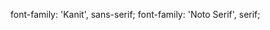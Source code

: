 font-family: 'Kanit', sans-serif;
font-family: 'Noto Serif', serif;


 <!--  <Button
          padding={"0px 400px"}
          color={"white"}
          fontWeight={"900"}
          fontSize={"60px"}
          borderRadius={"40px"}
          fontFamily={"Noto Serif"}
          background={"linear-gradient(90deg, hsla(312, 66%, 76%, 1) 0%, hsla(234, 93%, 67%, 1) 100%)"}
          value={"sumbit"}
        /> */}
      {/* <i className="fa fa-font-awesome" aria-hidden="true"></i>  -->